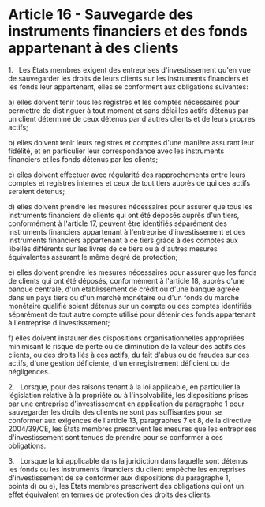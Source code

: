 # Article 16 - Sauvegarde des instruments financiers et des fonds appartenant à des clients


1.   Les États membres exigent des entreprises d'investissement qu'en vue de sauvegarder les droits de leurs clients sur les instruments financiers et les fonds leur appartenant, elles se conforment aux obligations suivantes:

a) elles doivent tenir tous les registres et les comptes nécessaires pour permettre de distinguer à tout moment et sans délai les actifs détenus par un client déterminé de ceux détenus par d'autres clients et de leurs propres actifs;

b) elles doivent tenir leurs registres et comptes d'une manière assurant leur fidélité, et en particulier leur correspondance avec les instruments financiers et les fonds détenus par les clients;

c) elles doivent effectuer avec régularité des rapprochements entre leurs comptes et registres internes et ceux de tout tiers auprès de qui ces actifs seraient détenus;

d) elles doivent prendre les mesures nécessaires pour assurer que tous les instruments financiers de clients qui ont été déposés auprès d'un tiers, conformément à l'article 17, peuvent être identifiés séparément des instruments financiers appartenant à l'entreprise d'investissement et des instruments financiers appartenant à ce tiers grâce à des comptes aux libellés différents sur les livres de ce tiers ou à d'autres mesures équivalentes assurant le même degré de protection;

e) elles doivent prendre les mesures nécessaires pour assurer que les fonds de clients qui ont été déposés, conformément à l'article 18, auprès d'une banque centrale, d'un établissement de crédit ou d'une banque agréée dans un pays tiers ou d'un marché monétaire ou d'un fonds du marché monétaire qualifié soient détenus sur un compte ou des comptes identifiés séparément de tout autre compte utilisé pour détenir des fonds appartenant à l'entreprise d'investissement;

f) elles doivent instaurer des dispositions organisationnelles appropriées minimisant le risque de perte ou de diminution de la valeur des actifs des clients, ou des droits liés à ces actifs, du fait d'abus ou de fraudes sur ces actifs, d'une gestion déficiente, d'un enregistrement déficient ou de négligences.

2.   Lorsque, pour des raisons tenant à la loi applicable, en particulier la législation relative à la propriété ou à l'insolvabilité, les dispositions prises par une entreprise d'investissement en application du paragraphe 1 pour sauvegarder les droits des clients ne sont pas suffisantes pour se conformer aux exigences de l'article 13, paragraphes 7 et 8, de la directive 2004/39/CE, les États membres prescrivent les mesures que les entreprises d'investissement sont tenues de prendre pour se conformer à ces obligations.

3.   Lorsque la loi applicable dans la juridiction dans laquelle sont détenus les fonds ou les instruments financiers du client empêche les entreprises d'investissement de se conformer aux dispositions du paragraphe 1, points d) ou e), les États membres prescrivent des obligations qui ont un effet équivalent en termes de protection des droits des clients.
